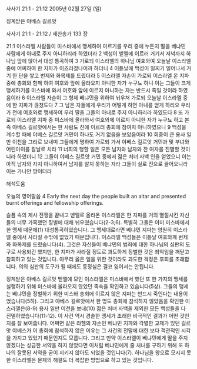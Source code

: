 사사기 21:1 - 21:12 
2005년 02월 27일 (일)

징계받은 야베스 길르앗



사사기 21:1 - 21:12 / 새찬송가 133 장


21:1 이스라엘 사람들이 미스바에서 맹세하여 이르기를 우리 중에 누든지 딸을 베냐민 사람에게 아내로 주지 아니하리라 하였더라 2 백성이 벧엘에 이르러 거기서 저녁까지 하나님 앞에 앉아서 대성 통곡하여 3 가로되 이스라엘의 하나님 여호와여 오늘날 이스라엘 중에 어찌하여 한 지파가 이즈러졌나이까 하더니 4 이튿날에 백성이 일찌기 일어나서 거기 한 단을 쌓고 번제와 화목제를 드렸더라 5 이스라엘 자손이 가로되 이스라엘 온 지파 중에 총회와 함께 하여 여호와 앞에 올라오지 아니한 자가 누구뇨 하니 이는 그들이 크게 맹세하기를 미스바에 와서 여호와 앞에 이르지 아니하는 자는 반드시 죽일 것이라 하였음이라 6 이스라엘 자손이 그 형제 베냐민을 위하여 뉘우쳐 가로되 오늘날 이스라엘 중에 한 지파가 끊쳤도다 7 그 남은 자들에게 우리가 어떻게 하면 아내를 얻게 하리요 우리가 전에 여호와로 맹세하여 우리 딸을 그들의 아내로 주지 아니하리라 하였도다 8 또 가로되 이스라엘 지파 중 미스바에 올라와서 여호와께 이르지 아니한 자가 누구뇨 하고 본즉 야베스 길르앗에서는 한 사람도 진에 이르러 총회에 참여치 아니하였으니 9 백성을 계수할 때에 야베스 길르앗 거민이 하나도 거기 없음을 보았음이라 10 회중이 큰 용사 일만 이천을 그리로 보내며 그들에게 명하여 가로되 가서 야베스 길르앗 거민과 및 부녀와 어린아이를 칼날로 치라 11 너희의 행할 일은 모든 남자와 남자와 잔 여자를 진멸할 것이니라 하였더니 12 그들이 야베스 길르앗 거민 중에서 젊은 처녀 사백 인을 얻었으니 이는 아직 남자와 자지 아니하여서 남자를 알지 못하는 자라 그들이 실로 진으로 끌어오니라 이는 가나안 땅이더라

해석도움





오늘의 영어말씀
4 Early the next day the people built an altar and presented burnt offerings and fellowship offerings.

슬픔 속의 제사
전쟁을 끝내고 벧엘로 올라온 이스라엘은 한 지파를 거의 멸절시킨 자신들의 너무 가혹했던 징벌에 대해 뉘우쳤습니다(2-3;6). 특별히 그들은 이미 미스바에서 한 맹세 때문에(1) 대성통곡하였습니다. 그 맹세대로라면 베냐민 지파는 영원히 이스라엘 중에서 사라질 수밖에 없었기 때문입니다. 이스라엘 백성들은 이튿날 여호와께 번제와 화목제를 드렸습니다(4). 그것은 자신들이 베냐민의 범죄에 대한 하나님의 심판의 도구로 사용되긴 했지만, 한 지파가 사라질 정도로 과도하게 징벌한 것은 죄악임을 깨닫고 참회하고 있는 것입니다. 아무리 옳은 일을 위한 것이라도 과도한 격정은 후회를 초래합니다. 의의 심판의 도구가 될 때에도 동정심은 결코 잃어서는 안됩니다.  

징계받은 야베스 길르앗
벧엘에 모인 이스라엘은 미스바에서 했던 또 한 가지의 맹세를 실행하기 위해 미스바에 올라오지 않았던 족속을 확인하고 있습니다(5상). 그들의 맹세는 베냐민을 징벌하기 위한 미스바 총회에 이르지 않은 지파는 반드시 죽인다는 내용이었습니다(5하). 그리고 야베스 길르앗에서 한 명도 총회에 참석하지 않았음을 확인한 이스라엘은(8-9) 용사 일만 이천을 보내(10) 젊은 처녀 사백을 제외한 모든 백성들을 다 진멸하였습니다(11-12). 이 사건 역시 경솔한 맹세가 초래한 비극적인 결과가 어떤 것인지를 잘 보여줍니다. 어쩌면 같은 라헬의 자손인 베냐민 지파와 각별한 교제가 있던 길르앗 야베스가 이 총회에 참석하지 않은 이유는 그 사건의 전말에 대한 보다 객관적인 시각을 가지고 있었기 때문인지도 모릅니다. 그리고 만약 이스라엘이 베냐민에게 딸을 주지 않겠다는 성급한 서약을 하지 않았다면 이처럼 베냐민에게 줄 처녀를 구하기 위해 또 하나의 잘못된 서약을 굳이 지키지 않아도 되었을 것입니다(7). 하나님을 왕으로 모시지 못한 이스라엘은 문제의 해결도 더 복잡한 방법으로 하고 있는 것입니다.